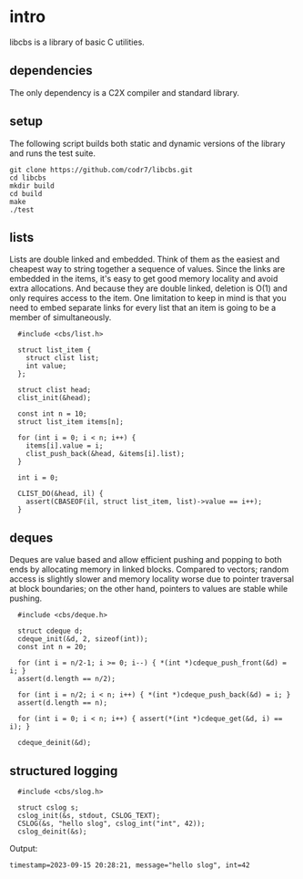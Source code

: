# intro
libcbs is a library of basic C utilities.

## dependencies
The only dependency is a C2X compiler and standard library.

## setup
The following script builds both static and dynamic versions of the library and runs the test suite.

```
git clone https://github.com/codr7/libcbs.git
cd libcbs
mkdir build
cd build
make
./test
```

## lists
Lists are double linked and embedded. Think of them as the easiest and cheapest way to string together a sequence of values. Since the links are embedded in the items, it's easy to get good memory locality and avoid extra allocations. And because they are double linked, deletion is O(1) and only requires access to the item. One limitation to keep in mind is that you need to embed separate links for every list that an item is going to be a member of simultaneously.

```
  #include <cbs/list.h>

  struct list_item {
    struct clist list;
    int value;
  };

  struct clist head;
  clist_init(&head);

  const int n = 10;
  struct list_item items[n];
  
  for (int i = 0; i < n; i++) {
    items[i].value = i;
    clist_push_back(&head, &items[i].list);
  }

  int i = 0;
  
  CLIST_DO(&head, il) {
    assert(CBASEOF(il, struct list_item, list)->value == i++);
  }
```

## deques
Deques are value based and allow efficient pushing and popping to both ends by allocating memory in linked blocks. Compared to vectors; random access is slightly slower and memory locality worse due to pointer traversal at block boundaries; on the other hand, pointers to values are stable while pushing.

```
  #include <cbs/deque.h>
  
  struct cdeque d;
  cdeque_init(&d, 2, sizeof(int));
  const int n = 20;

  for (int i = n/2-1; i >= 0; i--) { *(int *)cdeque_push_front(&d) = i; }
  assert(d.length == n/2);

  for (int i = n/2; i < n; i++) { *(int *)cdeque_push_back(&d) = i; }
  assert(d.length == n);

  for (int i = 0; i < n; i++) { assert(*(int *)cdeque_get(&d, i) == i); }

  cdeque_deinit(&d);
```

## structured logging

```
  #include <cbs/slog.h>
  
  struct cslog s;
  cslog_init(&s, stdout, CSLOG_TEXT);
  CSLOG(&s, "hello slog", cslog_int("int", 42));
  cslog_deinit(&s);
```

Output:
```
timestamp=2023-09-15 20:28:21, message="hello slog", int=42
```
